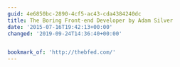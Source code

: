 ```yaml
---
guid: 4e6850bc-2890-4cf5-ac43-cda4384240dc
title: The Boring Front-end Developer by Adam Silver
date: '2015-07-16T19:42:13+00:00'
changed: '2019-09-24T14:36:40+00:00'


bookmark_of: 'http://thebfed.com/'
---
```




